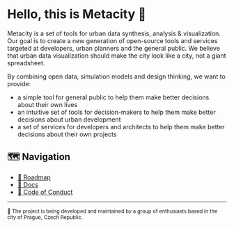 # Hello, this is Metacity 👋 

Metacity is a set of tools for urban data synthesis, analysis & visualization. Our goal is to create a new generation of open-source tools and services targeted at developers, urban planners and the general public. We believe that urban data visualization should make the city look like a city, not a giant spreadsheet. 

By combining open data, simulation models and design thinking, we want to provide:
- a simple tool for general public to help them make better decisions about their own lives
- an intuitive set of tools for decision-makers to help them make better decisions about urban development
- a set of services for developers and architects to help them make better decisions about their own projects


## 🗺 Navigation
- [📅 Roadmap](https://github.com/MetacitySuite/Roadmap)
- [📝 Docs](https://metacitysuite.gitbook.io)
- [📜 Code of Conduct](../CODE_OF_CONDUCT.md)

---
<sub>
📍 The project is being developed and maintained by a group of enthusiasts based in the city of Prague, Czech Republic.
</sub>

